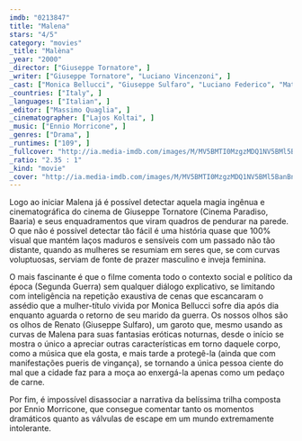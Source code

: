 ```yaml
---
imdb: "0213847"
title: "Malena"
stars: "4/5"
category: "movies"
_title: "Malèna"
_year: "2000"
_director: ["Giuseppe Tornatore", ]
_writer: ["Giuseppe Tornatore", "Luciano Vincenzoni", ]
_cast: ["Monica Bellucci", "Giuseppe Sulfaro", "Luciano Federico", "Matilde Piana", "Pietro Notarianni", "Gaetano Aronica", "Gilberto Idonea", "Angelo Pellegrino", "Gabriella Di Luzio", ]
_countries: ["Italy", ]
_languages: ["Italian", ]
_editor: ["Massimo Quaglia", ]
_cinematographer: ["Lajos Koltai", ]
_music: ["Ennio Morricone", ]
_genres: ["Drama", ]
_runtimes: ["109", ]
_fullcover: "http://ia.media-imdb.com/images/M/MV5BMTI0MzgzMDQ1NV5BMl5BanBnXkFtZTcwODgwNjUxMQ@@.jpg"
_ratio: "2.35 : 1"
_kind: "movie"
_cover: "http://ia.media-imdb.com/images/M/MV5BMTI0MzgzMDQ1NV5BMl5BanBnXkFtZTcwODgwNjUxMQ@@._V1._SX98_SY140_.jpg"
---
```

Logo ao iniciar Malena já é possível detectar aquela magia ingênua e cinematográfica do cinema de Giuseppe Tornatore (Cinema Paradiso, Baaria) e seus enquadramentos que viram quadros de pendurar na parede. O que não é possível detectar tão fácil é uma história quase que 100% visual que mantém laços maduros e sensíveis com um passado não tão distante, quando as mulheres se resumiam em seres que, se com curvas voluptuosas, serviam de fonte de prazer masculino e inveja feminina.

O mais fascinante é que o filme comenta todo o contexto social e político da época (Segunda Guerra) sem qualquer diálogo explicativo, se limitando com inteligência na repetição exaustiva de cenas que escancaram o assédio que a mulher-título vivida por Monica Bellucci sofre dia após dia enquanto aguarda o retorno de seu marido da guerra. Os nossos olhos são os olhos de Renato (Giuseppe Sulfaro), um garoto que, mesmo usando as curvas de Malena para suas fantasias eróticas noturnas, desde o início se mostra o único a apreciar outras características em torno daquele corpo, como a música que ela gosta, e mais tarde a protegê-la (ainda que com manifestações pueris de vingança), se tornando a única pessoa ciente do mal que a cidade faz para a moça ao enxergá-la apenas como um pedaço de carne.

Por fim, é impossível disassociar a narrativa da belíssima trilha composta por Ennio Morricone, que consegue comentar tanto os momentos dramáticos quanto as válvulas de escape em um mundo extremamente intolerante.
